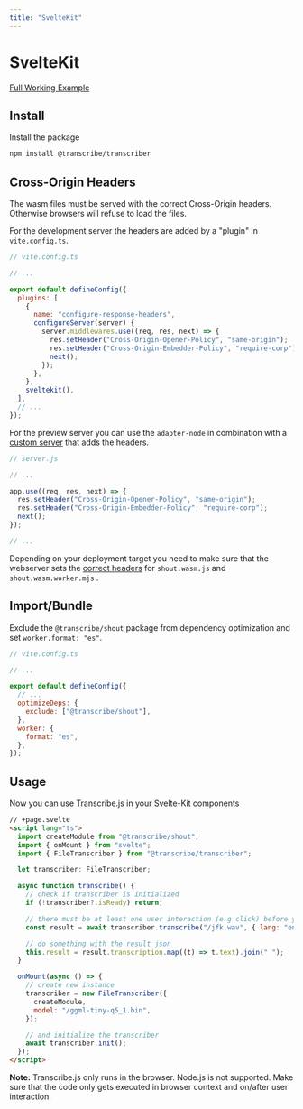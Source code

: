 ```yaml
---
title: "SvelteKit"
---
```


# SvelteKit

[Full Working Example](https://github.com/TranscribeJs/examples/tree/main/svelte-kit)

## Install

Install the package

```bash
npm install @transcribe/transcriber
```

## Cross-Origin Headers

The wasm files must be served with the correct Cross-Origin headers. Otherwise browsers will refuse to load the files.

For the development server the headers are added by a "plugin" in `vite.config.ts`.

```js
// vite.config.ts

// ...

export default defineConfig({
  plugins: [
    {
      name: "configure-response-headers",
      configureServer(server) {
        server.middlewares.use((req, res, next) => {
          res.setHeader("Cross-Origin-Opener-Policy", "same-origin");
          res.setHeader("Cross-Origin-Embedder-Policy", "require-corp");
          next();
        });
      },
    },
    sveltekit(),
  ],
  // ...
});
```

For the preview server you can use the `adapter-node` in combination with a [custom server](https://svelte.dev/docs/kit/adapter-node#Custom-server) that adds the headers.

```js
// server.js

// ...

app.use((req, res, next) => {
  res.setHeader("Cross-Origin-Opener-Policy", "same-origin");
  res.setHeader("Cross-Origin-Embedder-Policy", "require-corp");
  next();
});

// ...
```

Depending on your deployment target you need to make sure that the webserver sets the [correct headers](/docs/prerequisite) for `shout.wasm.js` and `shout.wasm.worker.mjs` .

## Import/Bundle

Exclude the `@transcribe/shout` package from dependency optimization and set `worker.format: "es"`.

```js
// vite.config.ts

// ...

export default defineConfig({
  // ...
  optimizeDeps: {
    exclude: ["@transcribe/shout"],
  },
  worker: {
    format: "es",
  },
});
```

## Usage

Now you can use Transcribe.js in your Svelte-Kit components

```html
// +page.svelte
<script lang="ts">
  import createModule from "@transcribe/shout";
  import { onMount } from "svelte";
  import { FileTranscriber } from "@transcribe/transcriber";

  let transcriber: FileTranscriber;

  async function transcribe() {
    // check if transcriber is initialized
    if (!transcriber?.isReady) return;

    // there must be at least one user interaction (e.g click) before you can call this function
    const result = await transcriber.transcribe("/jfk.wav", { lang: "en" });

    // do something with the result json
    this.result = result.transcription.map((t) => t.text).join(" ");
  }

  onMount(async () => {
    // create new instance
    transcriber = new FileTranscriber({
      createModule,
      model: "/ggml-tiny-q5_1.bin",
    });

    // and initialize the transcriber
    await transcriber.init();
  });
</script>
```

**Note:** Transcribe.js only runs in the browser. Node.js is not supported. Make sure that the code only gets executed in browser context and on/after user interaction.
